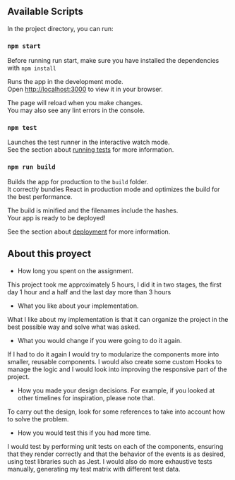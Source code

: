 ## Available Scripts

In the project directory, you can run:

### `npm start`
Before running run start, make sure you have installed the dependencies with `npm install`

Runs the app in the development mode.\
Open [http://localhost:3000](http://localhost:3000) to view it in your browser.

The page will reload when you make changes.\
You may also see any lint errors in the console.

### `npm test`

Launches the test runner in the interactive watch mode.\
See the section about [running tests](https://facebook.github.io/create-react-app/docs/running-tests) for more information.

### `npm run build`

Builds the app for production to the `build` folder.\
It correctly bundles React in production mode and optimizes the build for the best performance.

The build is minified and the filenames include the hashes.\
Your app is ready to be deployed!

See the section about [deployment](https://facebook.github.io/create-react-app/docs/deployment) for more information.

## About this proyect 

* How long you spent on the assignment.

This project took me approximately 5 hours, I did it in two stages, the first day 1 hour and a half and the last day more than 3 hours


* What you like about your implementation.

What I like about my implementation is that it can organize the project in the best possible way and solve what was asked.

* What you would change if you were going to do it again.

If I had to do it again I would try to modularize the components more into smaller, reusable components. I would also create some custom Hooks to manage the logic and I would look into improving the responsive part of the project.

* How you made your design decisions. For example, if you looked at other timelines for inspiration, please note that.

To carry out the design, look for some references to take into account how to solve the problem.

* How you would test this if you had more time.

I would test by performing unit tests on each of the components, ensuring that they render correctly and that the behavior of the events is as desired, using test libraries such as Jest.
I would also do more exhaustive tests manually, generating my test matrix with different test data.